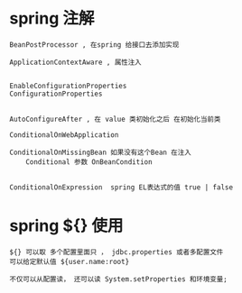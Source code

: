 
# spring 注解
    
    BeanPostProcessor , 在spring 给接口去添加实现
    
    ApplicationContextAware , 属性注入
    
    
    EnableConfigurationProperties
    ConfigurationProperties
    
    
    AutoConfigureAfter , 在 value 类初始化之后 在初始化当前类

    ConditionalOnWebApplication 

    ConditionalOnMissingBean 如果没有这个Bean 在注入
        Conditional 参数 OnBeanCondition


    ConditionalOnExpression  spring EL表达式的值 true | false



# spring  ${} 使用

    ${} 可以取 多个配置里面只 ， jdbc.properties 或者多配置文件
    可以给定默认值 ${user.name:root}
    
    不仅可以从配置读， 还可以读 System.setProperties 和环境变量;

